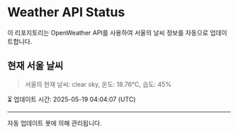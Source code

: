 
# Weather API Status

이 리포지토리는 OpenWeather API를 사용하여 서울의 날씨 정보를 자동으로 업데이트합니다.

## 현재 서울 날씨
> 서울의 현재 날씨: clear sky, 온도: 18.76°C, 습도: 45%

⏳ 업데이트 시간: 2025-05-19 04:04:07 (UTC)

---
자동 업데이트 봇에 의해 관리됩니다.
